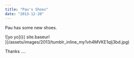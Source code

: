 ```yaml
---
title: "Pau's Shoes"
date: "2013-12-20"
---
```


Pau has some new shoes.

![yo yo]({{ site.baseurl }}/assets/images/2013/tumblr_inline_my1vh4MVKE1qlj3bd.jpg)

Thanks ….
